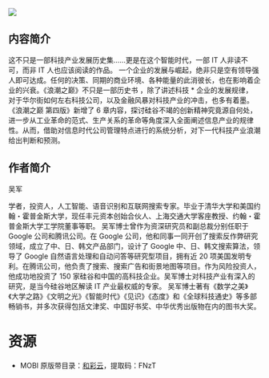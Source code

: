![](http://img3m3.ddimg.cn/60/33/27882123-3_u_5.jpg)

## 内容简介

这不只是一部科技产业发展历史集……更是在这个智能时代，一部 IT 人非读不可，而非 IT 人也应该阅读的作品。 一个企业的发展与崛起，绝非只是空有领导强人即可达成。任何的决策、同期的商业环境、各种能量的此消彼长，也在影响着企业的兴衰。《浪潮之巅》不只是一部历史书 ，除了讲述科技 * 企业的发展规律， 对于华尔街如何左右科技公司，以及金融风暴对科技产业的冲击，也多有着墨。 《浪潮之巅 第四版》新增了 6 章内容，探讨硅谷不竭的创新精神究竟源自何处，进一步从工业革命的范式、生产关系的革命等角度深入全面阐述信息产业的规律性。从而，借助对信息时代公司管理特点进行的系统分析，对下一代科技产业浪潮给出判断和预测。

## 作者简介

吴军

学者，投资人，人工智能、语音识别和互联网搜索专家。毕业于清华大学和美国约翰・霍普金斯大学，现任丰元资本创始合伙人、上海交通大学客座教授、约翰・霍普金斯大学工学院董事等职。 吴军博士曾作为资深研究员和副总裁分别任职于 Google 公司和腾讯公司。在 Google 公司，他和同事一同开创了搜索反作弊研究领域，成立了中、日、韩文产品部门，设计了 Google 中、日、韩文搜索算法，领导了 Google 自然语言处理和自动问答等研究型项目，拥有近 20 项美国发明专利。在腾讯公司，他负责了搜索、搜索广告和街景地图等项目。作为风险投资人，他成功地投资了 150 家硅谷和中国的高科技企业。吴军博士对科技产业有深入的研究，是当今硅谷地区解读 IT 产业最权威的专家。 吴军博士著有《数学之美》《大学之路》《文明之光》《智能时代》《见识》《态度》和《全球科技通史》等多部畅销书，并多次获得包括文津奖、中国好书奖、中华优秀出版物在内的图书大奖。

# 资源

* MOBI 原版带目录：[和彩云](https://caiyun.139.com/m/i?0n5Csgp1NTnK5)，提取码：FNzT

